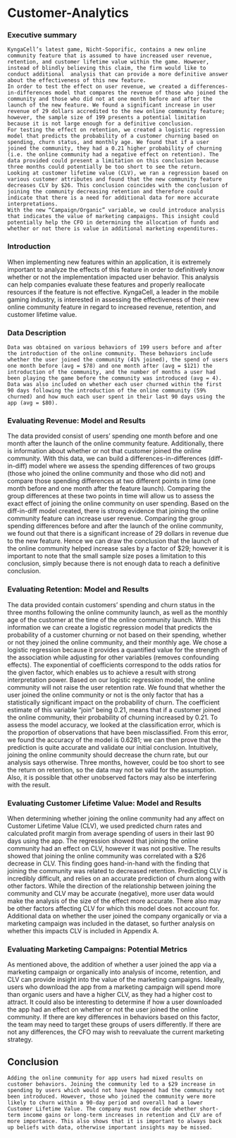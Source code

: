 # Customer-Analytics

### Executive summary
	KyngaCell’s latest game, Nicht-Soporific, contains a new online community feature that is assumed to have increased user revenue, retention, and customer lifetime value within the game. However, instead of blindly believing this claim, the firm would like to conduct additional  analysis that can provide a more definitive answer about the effectiveness of this new feature.
	In order to test the effect on user revenue, we created a differences-in-differences model that compares the revenue of those who joined the community and those who did not at one month before and after the launch of the new feature. We found a significant increase in user revenue of 29 dollars accredited to the new online community feature; however, the sample size of 199 presents a potential limitation because it is not large enough for a definitive conclusion.
	For testing the effect on retention, we created a logistic regression model that predicts the probability of a customer churning based on spending, churn status, and monthly age. We found that if a user joined the community, they had a 0.21 higher probability of churning (i.e. the online community had a negative effect on retention). The data provided could present a limitation on this conclusion because three months could potentially be too short to see the return.
	Looking at customer lifetime value (CLV), we ran a regression based on various customer attributes and found that the new community feature decreases CLV by $26. This conclusion coincides with the conclusion of joining the community decreasing retention and therefore could indicate that there is a need for additional data for more accurate interpretations.
	With the new “Campaign/Organic” variable, we could introduce analysis that indicates the value of marketing campaigns. This insight could potentially help the CFO in determining the allocation of funds and whether or not there is value in additional marketing expenditures.
### Introduction
When implementing new features within an application, it is extremely important to analyze the effects of this feature in order to definitively know whether or not the implementation impacted user behavior. This analysis can help companies evaluate these features and properly reallocate resources if the feature is not effective. KyngaCell, a leader in the mobile gaming industry, is interested in assessing the effectiveness of their new online community feature in regard to increased revenue, retention, and customer lifetime value. 
### Data Description
	Data was obtained on various behaviors of 199 users before and after the introduction of the online community. These behaviors include whether the user joined the community (41% joined), the spend of users one month before (avg = $78) and one month after (avg = $121) the introduction of the community, and the number of months a user had been playing the game before the community was introduced (avg = 4). Data was also included on whether each user churned within the first 90 days following the introduction of the online community (59% churned) and how much each user spent in their last 90 days using the app (avg = $80).
### Evaluating Revenue: Model and Results
The data provided consist of users’ spending one month before and one month after the launch of the online community feature. Additionally, there is information about whether or not that customer joined the online community. With this data, we can build a differences-in-differences (diff-in-diff) model where we assess the spending differences of two groups (those who joined the online community and those who did not) and compare those spending differences at two different points in time (one month before and one month after the feature launch). Comparing the group differences at these two points in time will allow us to assess the exact effect of joining the online community on user spending.
Based on the diff-in-diff model created, there is strong evidence that joining the online community feature can increase user revenue. Comparing the group spending differences before and after the launch of the online community, we found out that there is a significant increase of 29 dollars in revenue due to the new feature. Hence we can draw the conclusion that the launch of the online community helped increase sales by a factor of $29; however it is important to note that the small sample size poses a limitation to this conclusion, simply because there is not enough data to reach a definitive conclusion.
### Evaluating Retention: Model and Results
 The data provided contain customers’ spending and churn status in the three months following the online community launch, as well as the monthly age of the customer at the time of the online community launch. With this information we can create a logistic regression model that predicts the probability of a customer churning or not based on their spending, whether or not they joined the online community, and their monthly age. We chose a logistic regression because it provides a quantified value for the strength of the association while adjusting for other variables (removes confounding effects). The exponential of coefficients correspond to the odds ratios for the given factor, which enables us to achieve a result with strong interpretation power.
Based on our logistic regression model, the online community will not raise the user retention rate. We found that whether the user joined the online community or not is the only factor that has a statistically significant impact on the probability of churn. The coefficient estimate of this variable “join” being 0.21, means that if a customer joined the online community, their probability of churning increased by 0.21. To assess the model accuracy, we looked at the classification error, which is the proportion of observations that have been misclassified. From this error, we found the accuracy of the model is 0.6281; we can then prove that the prediction is quite accurate and validate our initial conclusion.  Intuitively, joining the online community should decrease the churn rate, but our analysis says otherwise. Three months, however, could be too short to see the return on retention, so the data may not be valid for the assumption. Also, it is possible that other unobserved factors may also be interfering with the result.
### Evaluating Customer Lifetime Value: Model and Results
When determining whether joining the online community had any affect on Customer Lifetime Value (CLV), we used predicted churn rates and calculated profit margin from average spending of users in their last 90 days using the app. The regression showed that joining the online community had an effect on CLV, however it was not positive. The results showed that joining the online community was correlated with a $26 decrease in CLV. This finding goes hand-in-hand with the finding that joining the community was related to decreased retention. Predicting CLV is incredibly difficult, and relies on an accurate prediction of churn along with other factors. While the direction of the relationship between joining the community and CLV may be accurate (negative), more user data would make the analysis of the size of the effect more accurate. There also may be other factors affecting CLV for which this model does not account for. Additional data on whether the user joined the company organically or via a marketing campaign was included in the dataset, so further analysis on whether this impacts CLV is included in Appendix A. 
### Evaluating Marketing Campaigns: Potential Metrics
As mentioned above, the addition of whether a user joined the app via a marketing campaign or organically into analysis of income, retention, and CLV can provide insight into the value of the marketing campaigns. Ideally, users who download the app from a marketing campaign will spend more than organic users and have a higher CLV, as they had a higher cost to attract. It could also be interesting to determine if how a user downloaded the app had an effect on whether or not the user joined the online community. If there are key differences in behaviors based on this factor, the team may need to target these groups of users differently. If there are not any differences, the CFO may wish to reevaluate the current marketing strategy. 
## Conclusion
	Adding the online community for app users had mixed results on customer behaviors. Joining the community led to a $29 increase in spending by users which would not have happened had the community not been introduced. However, those who joined the community were more likely to churn within a 90-day period and overall had a lower Customer Lifetime Value. The company must now decide whether short-term income gains or long-term increases in retention and CLV are of more importance. This also shows that it is important to always back up beliefs with data, otherwise important insights may be missed.
